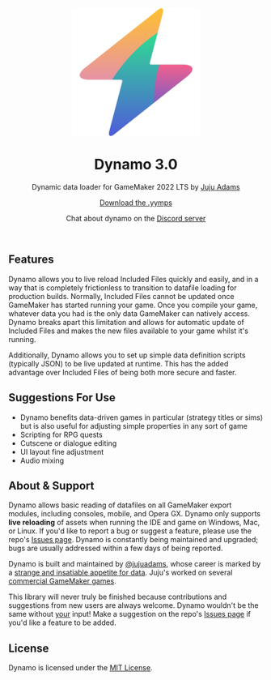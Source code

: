 <img src="https://raw.githubusercontent.com/JujuAdams/Dynamo/master/LOGO.png" width="50%" style="display: block; margin: auto;" />
<h1 align="center">Dynamo 3.0</h1>
<p align="center">Dynamic data loader for GameMaker 2022 LTS by <a href="https://www.jujuadams.com/" target="_blank">Juju Adams</a></p>
<p align="center"><a href="https://github.com/JujuAdams/Dynamo/releases/">Download the .yymps</a></p>
<p align="center">Chat about dynamo on the <a href="https://discord.gg/Wqr49Kt9NT">Discord server</a></p>

&nbsp;

## Features

Dynamo allows you to live reload Included Files quickly and easily, and in a way that is completely frictionless to transition to datafile loading for production builds. Normally, Included Files cannot be updated once GameMaker has started running your game. Once you compile your game, whatever data you had is the only data GameMaker can natively access. Dynamo breaks apart this limitation and allows for automatic update of Included Files and makes the new files available to your game whilst it's running.

Additionally, Dynamo allows you to set up simple data definition scripts (typically JSON) to be live updated at runtime. This has the added advantage over Included Files of being both more secure and faster.

## Suggestions For Use

- Dynamo benefits data-driven games in particular (strategy titles or sims) but is also useful for adjusting simple properties in any sort of game
- Scripting for RPG quests
- Cutscene or dialogue editing
- UI layout fine adjustment
- Audio mixing

## About & Support

Dynamo allows basic reading of datafiles on all GameMaker export modules, including consoles, mobile, and Opera GX. Dynamo only supports **live reloading** of assets when running the IDE and game on Windows, Mac, or Linux. If you'd like to report a bug or suggest a feature, please use the repo's [Issues page](https://github.com/JujuAdams/Dynamo/issues). Dynamo is constantly being maintained and upgraded; bugs are usually addressed within a few days of being reported.

Dynamo is built and maintained by [@jujuadams](https://twitter.com/jujuadams), whose career is marked by a [strange and insatiable appetite for data](https://www.youtube.com/watch?v=Uj7nr6vSRvs). Juju's worked on several [commercial GameMaker games](http://www.jujuadams.com/).

This library will never truly be finished because contributions and suggestions from new users are always welcome. Dynamo wouldn't be the same without [your](https://tenor.com/search/whos-awesome-gifs) input! Make a suggestion on the repo's [Issues page](https://github.com/JujuAdams/dynamo/issues) if you'd like a feature to be added.

## License

Dynamo is licensed under the [MIT License](https://github.com/JujuAdams/dynamo/blob/master/LICENSE).
